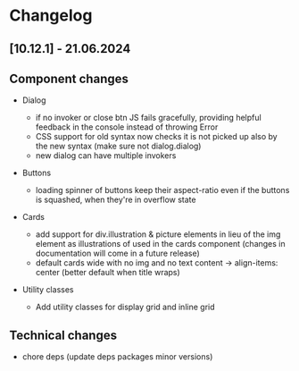 # Changelog

## \[10.12.1\] - 21.06.2024

## Component changes

- Dialog

  - if no invoker or close btn JS fails gracefully, providing helpful feedback in the console instead of throwing Error
  - CSS support for old syntax now checks it is not picked up also by the new syntax (make sure not dialog.dialog)
  - new dialog can have multiple invokers

- Buttons

  - loading spinner of buttons keep their aspect-ratio even if the buttons is squashed, when they're in overflow state

- Cards

  - add support for div.illustration & picture elements in lieu of the img element as illustrations of used in the cards component (changes in documentation will come in a future release)
  - default cards wide with no img and no text content -> align-items: center (better default when title wraps)

- Utility classes

  - Add utility classes for display grid and inline grid

## Technical changes

- chore deps (update deps packages minor versions)
